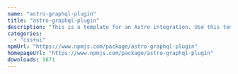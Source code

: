 ```yaml
---
name: "astro-graphql-plugin"
title: "astro-graphql-plugin"
description: "This is a template for an Astro integration. Use this template for writing integrations to use in multiple projects or publish to NPM."
categories:
  - "css+ui"
npmUrl: "https://www.npmjs.com/package/astro-graphql-plugin"
homepageUrl: "https://www.npmjs.com/package/astro-graphql-plugin"
downloads: 1671
---
```

